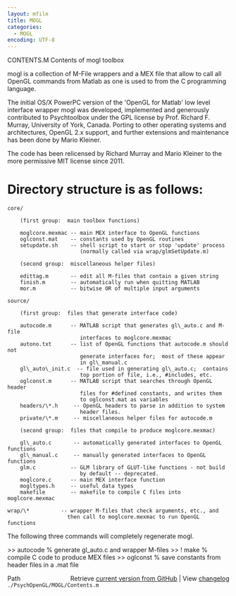 ```yaml
---
layout: mfile
title: MOGL
categories:
  - MOGL
encoding: UTF-8
---
```


CONTENTS.M  Contents of mogl toolbox

mogl is a collection of M-File wrappers and a MEX file that allow to call
all OpenGL commands from Matlab as one is used to from the C programming
language.


The initial OS/X PowerPC version of the 'OpenGL for Matlab' low level
interface wrapper mogl was developed, implemented and generously
contributed to Psychtoolbox under the GPL license by Prof. Richard F.
Murray, University of York, Canada. Porting to other operating systems
and architectures, OpenGL 2.x support, and further extensions and
maintenance has been done by Mario Kleiner.

The code has been relicensed by Richard Murray and Mario Kleiner to the
more permissive MIT license since 2011.

# Directory structure is as follows:

    core/

        (first group:  main toolbox functions)

        moglcore.mexmac -- main MEX interface to OpenGL functions
        oglconst.mat    -- constants used by OpenGL routines
        setupdate.sh    -- shell script to start or stop 'update' process
                           (normally called via wrap/glmSetUpdate.m)

        (second group:  miscellaneous helper files)

        edittag.m       -- edit all M-files that contain a given string
        finish.m        -- automatically run when quitting MATLAB
        mor.m           -- bitwise OR of multiple input arguments

    source/

        (first group:  files that generate interface code)

        autocode.m      -- MATLAB script that generates gl\_auto.c and M-file
                           interfaces to moglcore.mexmac
        autono.txt      -- list of OpenGL functions that autocode.m should not
                           generate interfaces for;  most of these appear
                           in gl\_manual.c
        gl\_auto\_init.c  -- file used in generating gl\_auto.c;  contains
                           top portion of file, i.e., #includes, etc.
        oglconst.m      -- MATLAB script that searches through OpenGL header
                           files for #defined constants, and writes them
                           to oglconst.mat as variables
        headers/\*.h     -- OpenGL headers to parse in addition to system
                           header files.
        private/\*.m     -- miscellaneous helper files for autocode.m

        (second group:  files that compile to produce moglcore.mexmac)

        gl\_auto.c       -- automatically generated interfaces to OpenGL functions
        gl\_manual.c     -- manually generated interfaces to OpenGL functions
        glm.c           -- GLM library of GLUT-like functions - not build
                           by default -- deprecated.
        moglcore.c      -- main MEX interface function
        mogltypes.h     -- useful data types
        makefile        -- makefile to compile C files into moglcore.mexmac

    wrap/\*          -- wrapper M-files that check arguments, etc., and
                       then call to moglcore.mexmac to run OpenGL functions


The following three commands will completely regenerate mogl.

\>> autocode     % generate gl\_auto.c and wrapper M-files
\>> ! make       % compile C code to produce MEX files
\>> oglconst     % save constants from header files in a .mat file


<div class="code_header" style="text-align:right;">
  <span style="float:left;">Path&nbsp;&nbsp;</span> <span class="counter">Retrieve <a href=
  "https://raw.github.com/Psychtoolbox-3/Psychtoolbox-3/beta/./PsychOpenGL/MOGL/Contents.m">current version from GitHub</a> | View <a href=
  "https://github.com/Psychtoolbox-3/Psychtoolbox-3/commits/beta/./PsychOpenGL/MOGL/Contents.m">changelog</a></span>
</div>
<div class="code">
  <code>./PsychOpenGL/MOGL/Contents.m</code>
</div>
